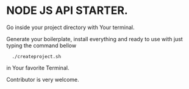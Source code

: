 # NODE JS API STARTER.

Go inside your project directory with Your terminal.

Generate your boilerplate, install everything and ready to use with just typing the command bellow
```shell
  ./createproject.sh
```
in Your favorite Terminal.

Contributor is very welcome.
